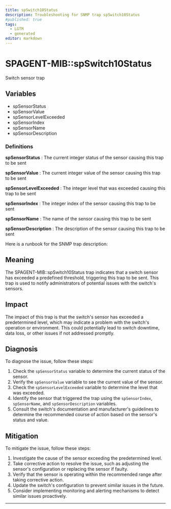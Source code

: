 ```yaml
---
title: spSwitch10Status
description: Troubleshooting for SNMP trap spSwitch10Status
#published: true
tags:
  - LGTM
  - generated
editor: markdown
---
```


# SPAGENT-MIB::spSwitch10Status 

Switch sensor trap 


## Variables


  - spSensorStatus
  - spSensorValue
  - spSensorLevelExceeded
  - spSensorIndex
  - spSensorName
  - spSensorDescription 

### Definitions 


**spSensorStatus** 
: The current integer status of the sensor causing this trap to be sent 

**spSensorValue** 
: The current integer value of the sensor causing this trap to be sent 

**spSensorLevelExceeded** 
: The integer level that was exceeded causing this trap to be sent 

**spSensorIndex** 
: The integer index of the sensor causing this trap to be sent 

**spSensorName** 
: The name of the sensor causing this trap to be sent 

**spSensorDescription** 
: The description of the sensor causing this trap to be sent 


Here is a runbook for the SNMP trap description:

## Meaning

The SPAGENT-MIB::spSwitch10Status trap indicates that a switch sensor has exceeded a predefined threshold, triggering this trap to be sent. This trap is used to notify administrators of potential issues with the switch's sensors.

## Impact

The impact of this trap is that the switch's sensor has exceeded a predetermined level, which may indicate a problem with the switch's operation or environment. This could potentially lead to switch downtime, data loss, or other issues if not addressed promptly.

## Diagnosis

To diagnose the issue, follow these steps:

1. Check the `spSensorStatus` variable to determine the current status of the sensor.
2. Verify the `spSensorValue` variable to see the current value of the sensor.
3. Check the `spSensorLevelExceeded` variable to determine the level that was exceeded.
4. Identify the sensor that triggered the trap using the `spSensorIndex`, `spSensorName`, and `spSensorDescription` variables.
5. Consult the switch's documentation and manufacturer's guidelines to determine the recommended course of action based on the sensor's status and value.

## Mitigation

To mitigate the issue, follow these steps:

1. Investigate the cause of the sensor exceeding the predetermined level.
2. Take corrective action to resolve the issue, such as adjusting the sensor's configuration or replacing the sensor if faulty.
3. Verify that the sensor is operating within the recommended range after taking corrective action.
4. Update the switch's configuration to prevent similar issues in the future.
5. Consider implementing monitoring and alerting mechanisms to detect similar issues proactively.
---




